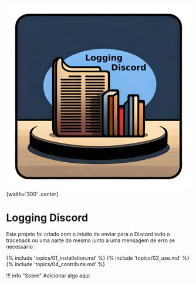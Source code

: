 ![logo do projeto](assets/logo.png){width='300' .center}
# Logging Discord
Este projeto foi criado com o intuito de enviar para o Discord todo o traceback ou uma parte do mesmo junto a uma
mensagem de erro se necessário.

{% include 'topics/01_installation.md' %}
{% include 'topics/02_use.md' %}
{% include 'topics/04_contribute.md' %}

!!! info "Sobre"
    Adicionar algo aqui
